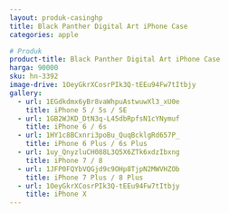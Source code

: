 ```yaml
---
layout: produk-casinghp
title: Black Panther Digital Art iPhone Case
categories: apple

# Produk
product-title: Black Panther Digital Art iPhone Case
harga: 90000
sku: hn-3392
image-drive: 1OeyGkrXCosrPIk3Q-tEEu94Fw7tItbjy
gallery:
  - url: 1EGdkdmx6yBr8vaWhpuAstwuwXl3_xU0e
    title: iPhone 5 / 5s / SE
  - url: 1GB2WJKD_DtN3q-L45dbRpfsN1cYNymuf
    title: iPhone 6 / 6s
  - url: 1HY1c8BCxnri3poBu_QuqBcklgRd657P_
    title: iPhone 6 Plus / 6s Plus
  - url: 1uy_QnyzluCH088L3Q5X6ZTk6xdzIbxng
    title: iPhone 7 / 8
  - url: 1JFP0FQYbVQGjd9c9OHp8TjpN2MWVHZOb
    title: iPhone 7 Plus / 8 Plus
  - url: 1OeyGkrXCosrPIk3Q-tEEu94Fw7tItbjy
    title: iPhone X
---
```

